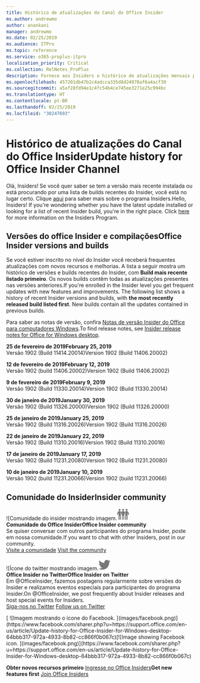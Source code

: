 ```yaml
---
title: Histórico de atualizações do Canal do Office Insider
ms.author: andrewmo
author: anankani
manager: andrewmo
ms.date: 02/25/2019
ms.audience: ITPro
ms.topic: reference
ms.service: o365-proplus-itpro
localization_priority: Critical
ms.collection: RelNotes_ProPlus
description: Fornece aos Insiders o histórico de atualizações mensais para os lançamentos do Canal Mensal Insider – Modo Rápido para a área de trabalho do Windows
ms.openlocfilehash: 457201db47b2c4adcca335d8d24078af6a4acf30
ms.sourcegitcommit: a5af28fd94e1c4fc54b4ce745ee3271e25c994bc
ms.translationtype: HT
ms.contentlocale: pt-BR
ms.lasthandoff: 02/25/2019
ms.locfileid: "30247693"
---
```

# <a name="update-history-for-office-insider-channel"></a><span data-ttu-id="1d42c-103">Histórico de atualizações do Canal do Office Insider</span><span class="sxs-lookup"><span data-stu-id="1d42c-103">Update history for Office Insider Channel</span></span>

<span data-ttu-id="1d42c-p101">Olá, Insiders! Se você quer saber se tem a versão mais recente instalada ou está procurando por uma lista de builds recentes do Insider, você está no lugar certo.                                                                  Clique [aqui](https://insider.office.com/) para saber mais sobre o programa Insiders.</span><span class="sxs-lookup"><span data-stu-id="1d42c-p101">Hello, Insiders! If you're wondering whether you have the latest update installed or looking for a list of recent Insider build, you're in the right place. Click [here](https://insider.office.com/) for more information on the Insiders Program.</span></span>

## <a name="office-insider-versions-and-builds"></a><span data-ttu-id="1d42c-107">Versões do office Insider e compilações</span><span class="sxs-lookup"><span data-stu-id="1d42c-107">Office Insider versions and builds</span></span>

<span data-ttu-id="1d42c-p102">Se você estiver inscrito no nível do Insider você receberá frequentes atualizações com novos recursos e melhorias. A lista a seguir mostra um histórico de versões e builds recentes do Insider, com **Build mais recente listado primeiro**. Os novos builds contêm todas as atualizações presentes nas versões anteriores.</span><span class="sxs-lookup"><span data-stu-id="1d42c-p102">If you're enrolled in the Insider level you get frequent updates with new features and improvements. The following list shows a history of recent Insider versions and builds, with **the most recently released build listed first**. New builds contain all the updates contained in previous builds.</span></span> 

<span data-ttu-id="1d42c-111">Para saber as notas de versão, confira [Notas de versão Insider do Office para computadores Windows](https://support.office.com/pt-BR/article/insider-release-notes-for-office-for-windows-desktop-523b3d33-8f46-4c79-b427-fdcf40c0b433).</span><span class="sxs-lookup"><span data-stu-id="1d42c-111">To find release notes, see [Insider release notes for Office for Windows desktop](https://support.office.com/pt-BR/article/insider-release-notes-for-office-for-windows-desktop-523b3d33-8f46-4c79-b427-fdcf40c0b433).</span></span>

<span data-ttu-id="1d42c-112">**25 de fevereiro de 2019**</span><span class="sxs-lookup"><span data-stu-id="1d42c-112">**February 25, 2019**</span></span><br/> <span data-ttu-id="1d42c-113">Versão 1902 (Build 11414.20014)</span><span class="sxs-lookup"><span data-stu-id="1d42c-113">Version 1902 (Build 11406.20002)</span></span><br/> 

<span data-ttu-id="1d42c-114">**12 de fevereiro de 2019**</span><span class="sxs-lookup"><span data-stu-id="1d42c-114">**February 12, 2019**</span></span><br/> <span data-ttu-id="1d42c-115">Versão 1902 (build 11406.20002)</span><span class="sxs-lookup"><span data-stu-id="1d42c-115">Version 1902 (Build 11406.20002)</span></span><br/> 

<span data-ttu-id="1d42c-116">**9 de fevereiro de 2019**</span><span class="sxs-lookup"><span data-stu-id="1d42c-116">**February 9, 2019**</span></span><br/> <span data-ttu-id="1d42c-117">Versão 1902 (Build 11330.20014)</span><span class="sxs-lookup"><span data-stu-id="1d42c-117">Version 1902 (Build 11330.20014)</span></span><br/> 

<span data-ttu-id="1d42c-118">**30 de janeiro de 2019**</span><span class="sxs-lookup"><span data-stu-id="1d42c-118">**January 30, 2019**</span></span><br/> <span data-ttu-id="1d42c-119">Versão 1902 (Build 11326.20000)</span><span class="sxs-lookup"><span data-stu-id="1d42c-119">Version 1902 (Build 11326.20000)</span></span><br/> 

<span data-ttu-id="1d42c-120">**25 de janeiro de 2019**</span><span class="sxs-lookup"><span data-stu-id="1d42c-120">**January 25, 2019**</span></span><br/> <span data-ttu-id="1d42c-121">Versão 1902 (Build 11316.20026)</span><span class="sxs-lookup"><span data-stu-id="1d42c-121">Version 1902 (Build 11316.20026)</span></span><br/> 

<span data-ttu-id="1d42c-122">**22 de janeiro de 2019**</span><span class="sxs-lookup"><span data-stu-id="1d42c-122">**January 22, 2019**</span></span><br/> <span data-ttu-id="1d42c-123">Versão 1902 (Build 11310.20016)</span><span class="sxs-lookup"><span data-stu-id="1d42c-123">Version 1902 (Build 11310.20016)</span></span><br/> 

<span data-ttu-id="1d42c-124">**17 de janeiro de 2019**</span><span class="sxs-lookup"><span data-stu-id="1d42c-124">**January 17, 2019**</span></span><br/> <span data-ttu-id="1d42c-125">Versão 1902 (Build 11231.20080)</span><span class="sxs-lookup"><span data-stu-id="1d42c-125">Version 1902 (Build 11231.20080)</span></span><br/>

<span data-ttu-id="1d42c-126">**10 de janeiro de 2019**</span><span class="sxs-lookup"><span data-stu-id="1d42c-126">**January 10, 2019**</span></span><br/> <span data-ttu-id="1d42c-127">Versão 1902 (build 11231.20066)</span><span class="sxs-lookup"><span data-stu-id="1d42c-127">Version 1902 (build 11231.20066)</span></span><br/> 


## <a name="insider-community"></a><span data-ttu-id="1d42c-128">Comunidade do Insider</span><span class="sxs-lookup"><span data-stu-id="1d42c-128">Insider community</span></span>

<span data-ttu-id="1d42c-129">![Comunidade do insider mostrando imagem.</span><span class="sxs-lookup"><span data-stu-id="1d42c-129">![Image showing insider community.</span></span> ](images/insidercommunity.png) <br/>
<span data-ttu-id="1d42c-130">**Comunidade do Office Insider**</span><span class="sxs-lookup"><span data-stu-id="1d42c-130">**Office Insider community**</span></span><br/> <span data-ttu-id="1d42c-131">Se quiser conversar com outros participantes do programa Insider, poste em nossa comunidade.</span><span class="sxs-lookup"><span data-stu-id="1d42c-131">If you want to chat with other Insiders, post in our community.</span></span><br/><span data-ttu-id="1d42c-132"> 
[Visite a comunidade](https://go.microsoft.com/fwlink/?linkid=843493)</span><span class="sxs-lookup"><span data-stu-id="1d42c-132"> 
[Visit the community](https://go.microsoft.com/fwlink/?linkid=843493)</span></span><br/> 

<span data-ttu-id="1d42c-133">![Ícone do twitter mostrando imagem.</span><span class="sxs-lookup"><span data-stu-id="1d42c-133">![Image showing twitter icon.</span></span> ](images/twitter.png)<br/>
<span data-ttu-id="1d42c-134">**Office Insider no Twitter**</span><span class="sxs-lookup"><span data-stu-id="1d42c-134">**Office Insider on Twitter**</span></span><br/> <span data-ttu-id="1d42c-135">Em @OfficeInsider, fazemos postagens regularmente sobre versões do Insider e realizamos eventos especiais para participantes do programa Insider.</span><span class="sxs-lookup"><span data-stu-id="1d42c-135">On @OfficeInsider, we post frequently about Insider releases and host special events for Insiders.</span></span><br/><span data-ttu-id="1d42c-136"> 
[Siga-nos no Twitter](https://go.microsoft.com/fwlink/?linkid=717717)</span><span class="sxs-lookup"><span data-stu-id="1d42c-136"> 
[Follow us on Twitter](https://go.microsoft.com/fwlink/?linkid=717717)</span></span><br/> 

<span data-ttu-id="1d42c-137">
  [
  ![Imagem mostrando o ícone do Facebook. ](images/facebook.png)](https://www.facebook.com/sharer.php?u=https://support.office.com/en-us/article/Update-history-for-Office-Insider-for-Windows-desktop-64bbb317-972a-4933-8b82-cc866f0b067c)</span><span class="sxs-lookup"><span data-stu-id="1d42c-137">[![Image showing Facebook icon. ](images/facebook.png)](https://www.facebook.com/sharer.php?u=https://support.office.com/en-us/article/Update-history-for-Office-Insider-for-Windows-desktop-64bbb317-972a-4933-8b82-cc866f0b067c)</span></span>


<span data-ttu-id="1d42c-138">**Obter novos recursos primeiro**
[Ingresse no Office Insiders](https://insider.office.com/)</span><span class="sxs-lookup"><span data-stu-id="1d42c-138">**Get new features first**
[Join Office Insiders](https://insider.office.com/)</span></span>